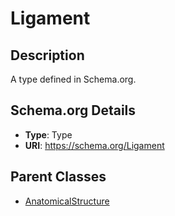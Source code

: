 # Ligament

## Description
A type defined in Schema.org.

## Schema.org Details
- **Type**: Type
- **URI**: https://schema.org/Ligament

## Parent Classes
- [AnatomicalStructure](../AnatomicalStructure.md)

